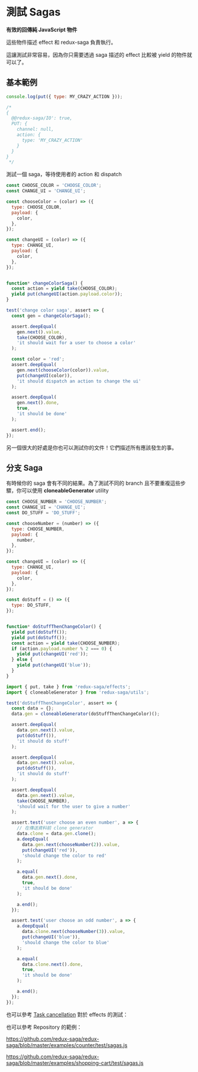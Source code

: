 # 測試 Sagas

**有效的回傳純 JavaScript 物件**

這些物件描述 effect 和 redux-saga 負責執行。

這讓測試非常容易，因為你只需要透過 saga 描述的 effect 比較被 yield 的物件就可以了。

## 基本範例

```javascript
console.log(put({ type: MY_CRAZY_ACTION }));

/*
{
  @@redux-saga/IO': true,
  PUT: {
    channel: null,
    action: {
      type: 'MY_CRAZY_ACTION'
    }
  }
}
 */
```

測試一個 saga，等待使用者的 action 和 dispatch

```javascript
const CHOOSE_COLOR = 'CHOOSE_COLOR';
const CHANGE_UI = 'CHANGE_UI';

const chooseColor = (color) => ({
  type: CHOOSE_COLOR,
  payload: {
    color,
  },
});

const changeUI = (color) => ({
  type: CHANGE_UI,
  payload: {
    color,
  },
});


function* changeColorSaga() {
  const action = yield take(CHOOSE_COLOR);
  yield put(changeUI(action.payload.color));
}

test('change color saga', assert => {
  const gen = changeColorSaga();

  assert.deepEqual(
    gen.next().value,
    take(CHOOSE_COLOR),
    'it should wait for a user to choose a color'
  );

  const color = 'red';
  assert.deepEqual(
    gen.next(chooseColor(color)).value,
    put(changeUI(color)),
    'it should dispatch an action to change the ui'
  );

  assert.deepEqual(
    gen.next().done,
    true,
    'it should be done'
  );

  assert.end();
});
```

另一個很大的好處是你也可以測試你的文件！它們描述所有應該發生的事。

## 分支 Saga

有時候你的 saga 會有不同的結果。為了測試不同的 branch 且不要重複這些步驟，你可以使用 **cloneableGenerator** utility
```javascript
const CHOOSE_NUMBER = 'CHOOSE_NUMBER';
const CHANGE_UI = 'CHANGE_UI';
const DO_STUFF = 'DO_STUFF';

const chooseNumber = (number) => ({
  type: CHOOSE_NUMBER,
  payload: {
    number,
  },
});

const changeUI = (color) => ({
  type: CHANGE_UI,
  payload: {
    color,
  },
});

const doStuff = () => ({
  type: DO_STUFF,
});


function* doStuffThenChangeColor() {
  yield put(doStuff());
  yield put(doStuff());
  const action = yield take(CHOOSE_NUMBER);
  if (action.payload.number % 2 === 0) {
    yield put(changeUI('red'));
  } else {
    yield put(changeUI('blue'));
  }
}

import { put, take } from 'redux-saga/effects';
import { cloneableGenerator } from 'redux-saga/utils';

test('doStuffThenChangeColor', assert => {
  const data = {};
  data.gen = cloneableGenerator(doStuffThenChangeColor)();

  assert.deepEqual(
    data.gen.next().value,
    put(doStuff()),
    'it should do stuff'
  );

  assert.deepEqual(
    data.gen.next().value,
    put(doStuff()),
    'it should do stuff'
  );

  assert.deepEqual(
    data.gen.next().value,
    take(CHOOSE_NUMBER),
    'should wait for the user to give a number'
  );

  assert.test('user choose an even number', a => {
    // 在傳送資料前 clone generator
    data.clone = data.gen.clone();
    a.deepEqual(
      data.gen.next(chooseNumber(2)).value,
      put(changeUI('red')),
      'should change the color to red'
    );

    a.equal(
      data.gen.next().done,
      true,
      'it should be done'
    );

    a.end();
  });

  assert.test('user choose an odd number', a => {
    a.deepEqual(
      data.clone.next(chooseNumber(3)).value,
      put(changeUI('blue')),
      'should change the color to blue'
    );

    a.equal(
      data.clone.next().done,
      true,
      'it should be done'
    );

    a.end();
  });
});
```

也可以參考 [Task cancellation](TaskCancellation.md) 對於 effects 的測試：

也可以參考 Repository 的範例：

https://github.com/redux-saga/redux-saga/blob/master/examples/counter/test/sagas.js

https://github.com/redux-saga/redux-saga/blob/master/examples/shopping-cart/test/sagas.js
